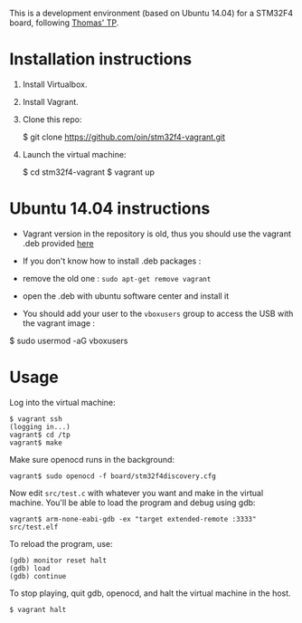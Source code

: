 This is a development environment (based on Ubuntu 14.04) for a STM32F4 board, following [Thomas' TP](http://thomaspietrzak.com/enseignement/NIHM/tphardware.html).

# Installation instructions

1. Install Virtualbox.

2. Install Vagrant.

3. Clone this repo:

	$ git clone https://github.com/oin/stm32f4-vagrant.git

4. Launch the virtual machine:

	$ cd stm32f4-vagrant
	$ vagrant up

# Ubuntu 14.04 instructions

 * Vagrant version in the repository is old, thus you should use the vagrant .deb provided [here](https://www.vagrantup.com/downloads)

 * If you don't know how to install .deb packages :
  * remove the old one : `sudo apt-get remove vagrant`
  * open the .deb with ubuntu software center and install it

 * You should add your user to the `vboxusers` group to access the USB with the vagrant image : 

  $ sudo usermod -aG vboxusers <your username>

# Usage

Log into the virtual machine:

	$ vagrant ssh
	(logging in...)
	vagrant$ cd /tp
	vagrant$ make

Make sure openocd runs in the background:

	vagrant$ sudo openocd -f board/stm32f4discovery.cfg

Now edit `src/test.c` with whatever you want and make in the virtual machine.
You'll be able to load the program and debug using gdb:

	vagrant$ arm-none-eabi-gdb -ex "target extended-remote :3333" src/test.elf

To reload the program, use:

	(gdb) monitor reset halt
	(gdb) load
	(gdb) continue

To stop playing, quit gdb, openocd, and halt the virtual machine in the host.

	$ vagrant halt


